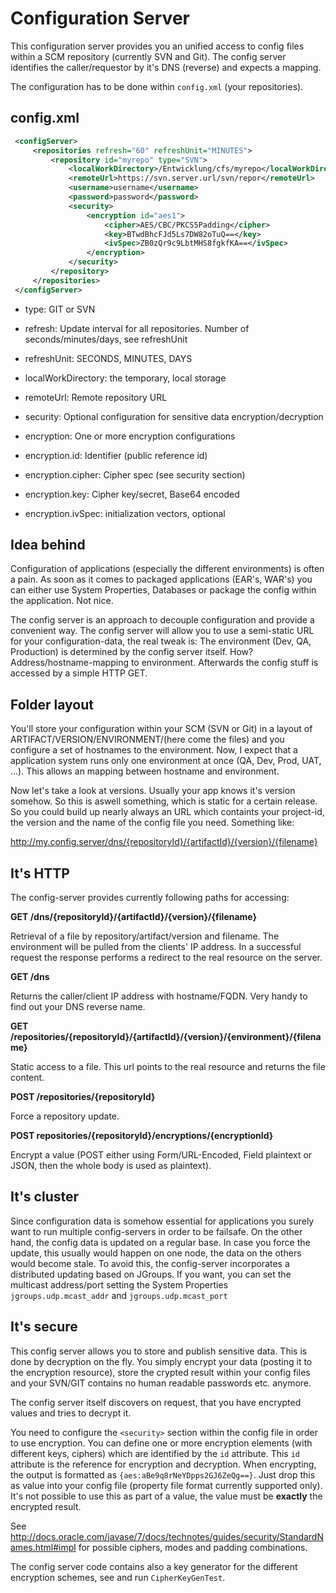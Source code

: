 Configuration Server
=============

This configuration server provides you an unified access to config files within a SCM repository (currently SVN and
Git). The config server identifies the caller/requestor by it's DNS (reverse) and expects a mapping.

The configuration has to be done within `config.xml` (your repositories).


config.xml
-------------

```xml
 <configServer>
     <repositories refresh="60" refreshUnit="MINUTES">
         <repository id="myrepo" type="SVN">
             <localWorkDirectory>/Entwicklung/cfs/myrepo</localWorkDirectory>
             <remoteUrl>https://svn.server.url/svn/repor</remoteUrl>
             <username>username</username>
             <password>password</password>
             <security>
                 <encryption id="aes1">
                     <cipher>AES/CBC/PKCS5Padding</cipher>
                     <key>BTwdBhcFJd5Ls7DW82oTuQ==</key>
                     <ivSpec>ZB0zQr9c9LbtMHS8fgkfKA==</ivSpec>
                 </encryption>
             </security>
         </repository>
     </repositories>
 </configServer>
```

* type: GIT or SVN
* refresh: Update interval for all repositories. Number of seconds/minutes/days, see refreshUnit
* refreshUnit: SECONDS, MINUTES, DAYS
* localWorkDirectory: the temporary, local storage
* remoteUrl: Remote repository URL

* security: Optional configuration for sensitive data encryption/decryption
* encryption: One or more encryption configurations
* encryption.id: Identifier (public reference id)
* encryption.cipher: Cipher spec (see security section)
* encryption.key: Cipher key/secret, Base64 encoded
* encryption.ivSpec: initialization vectors, optional

Idea behind
-------------
Configuration of applications (especially the different environments) is often a pain. As soon as it comes to
packaged applications (EAR's, WAR's) you can either use System Properties, Databases or package the config within the
application. Not nice.

The config server is an approach to decouple configuration and provide a convenient way. The config server will allow
you to use a semi-static URL for your configuration-data, the real tweak is: The environment (Dev, QA,
Production) is determined by the config server itself. How? Address/hostname-mapping to environment. Afterwards the
config stuff is accessed by a simple HTTP GET.

Folder layout
-------------
You'll store your configuration within your SCM (SVN or Git) in a layout of
ARTIFACT/VERSION/ENVIRONMENT/(here come the files) and you configure a
set of hostnames to the environment. Now, I expect that a application system runs only one environment at once (QA,
Dev, Prod, UAT, ...). This allows an mapping between hostname and environment.

Now let's take a look at versions.
Usually your app knows it's version somehow. So this is aswell something, which is static for a certain release. So
you could build up nearly always an URL which containts your project-id, the version and the name of the config file
you need. Something like:

http://my.config.server/dns/{repositoryId}/{artifactId}/{version}/{filename}


It's HTTP
-------------
The config-server provides currently following paths for accessing:

**GET /dns/{repositoryId}/{artifactId}/{version}/{filename}**

Retrieval of a file by repository/artifact/version and filename. The environment will be pulled from the clients' IP
address. In a successful request the response performs a redirect to the real resource on the server.

**GET /dns**

Returns the caller/client IP address with hostname/FQDN. Very handy to find out your DNS reverse name.


**GET /repositories/{repositoryId}/{artifactId}/{version}/{environment}/{filename}**

Static access to a file. This url points to the real resource and returns the file content.


**POST /repositories/{repositoryId}**

Force a repository update.

**POST repositories/{repositoryId}/encryptions/{encryptionId}**

Encrypt a value (POST either using Form/URL-Encoded, Field plaintext or JSON,
then the whole body is used as plaintext).


It's cluster
-------------
Since configuration data is somehow essential for applications you surely want to run multiple config-servers in
order to be failsafe. On the other hand, the config data is updated on a regular base. In case you force the update,
this usually would happen on one node, the data on the others would become stale. To avoid this,
the config-server incorporates a distributed updating based on JGroups. If you want,
you can set the multicast address/port setting the System Properties `jgroups.udp.mcast_addr` and `jgroups.udp.mcast_port`

It's secure
------------
This config server allows you to store and publish sensitive data. This is done by decryption on the fly. You simply
encrypt your data (posting it to the encryption resource), store the crypted result within your config files and your
SVN/GIT contains no human readable passwords etc. anymore.

The config server itself discovers on request, that you have encrypted values and tries to decrypt it.

You need to configure the `<security>` section within the config file in order to use encryption. You can define one
or more encryption elements (with different keys, ciphers) which are identified by the `id` attribute. This `id`
attribute is the reference for encryption and decryption. When encrypting,
the output is formatted as `{aes:aBe9q8rNeYDpps2GJ6ZeQg==}`. Just drop this as value into your config file (property
file format currently supported only). It's not possible to use this as part of a value,
the value must be **exactly** the encrypted result.

See http://docs.oracle.com/javase/7/docs/technotes/guides/security/StandardNames.html#impl for possible ciphers,
modes and padding combinations.

The config server code contains also a key generator for the different encryption schemes,
see and run `CipherKeyGenTest`.




